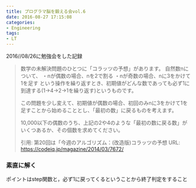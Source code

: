 ```yaml
---
title: プログラマ脳を鍛える会vol.6
date: 2016-08-27 17:15:08
categories:
- Engineering
tags:
- LT
---
```


2016//08/26に勉強会をした記録

>  数学の未解決問題のひとつに「コラッツの予想」があります。
> 自然数nについて、
> ・nが偶数の場合、nを2で割る
> ・nが奇数の場合、nに3をかけて1を足す
> という操作を繰り返すとき、初期値がどんな数であっても必ず1に到達する(1→4→2→1を繰り返す)というものです。
>
> この問題を少し変えて、初期値が偶数の場合、初回のみnに3をかけて1を足すことから始めることとし、「最初の数」に戻るものを考えます。
>
> 10,000以下の偶数のうち、上記の2や4のような「最初の数に戻る数」がいくつあるか、その個数を求めてください。
>
> 引用: 第20回は「今週のアルゴリズム：(改造版)コラッツの予想
> URL: https://codeiq.jp/magazine/2014/03/7672/

### 素直に解く

ポイントはstep関数と，必ず1に戻ってくるということから終了判定をすること
